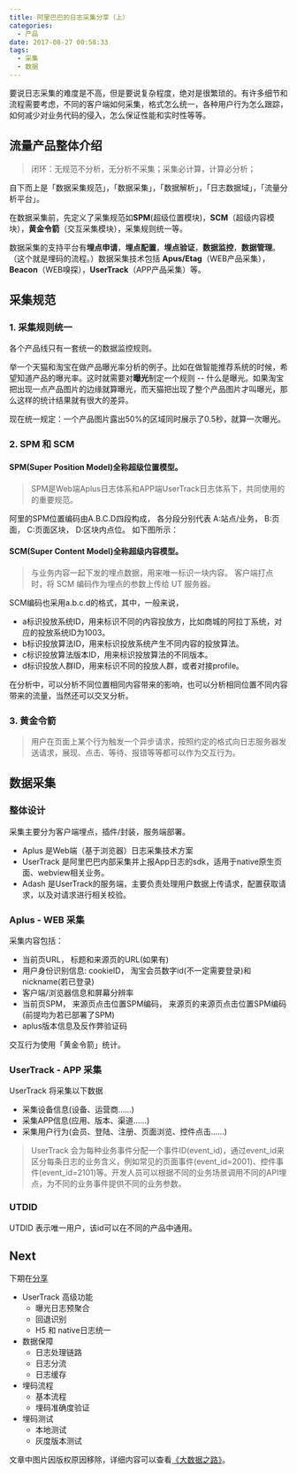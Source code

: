 ```yaml
---
title: 阿里巴巴的日志采集分享（上）
categories:
  - 产品
date: 2017-08-27 00:58:33
tags:
  - 采集
  - 数据
---
```


要说日志采集的难度是不高，但是要说复杂程度，绝对是很繁琐的。有许多细节和流程需要考虑，不同的客户端如何采集，格式怎么统一，各种用户行为怎么跟踪，如何减少对业务代码的侵入，怎么保证性能和实时性等等。

## 流量产品整体介绍

<!-- ![流量产品整体介绍](http://pics.naaln.com/blog/2019-01-14-031906.jpg-basicBlog) -->

> 闭环：无规范不分析，无分析不采集；采集必计算，计算必分析；

自下而上是「数据采集规范」，「数据采集」，「数据解析」，「日志数据域」，「流量分析平台」。

在数据采集前，先定义了采集规范如**SPM**(超级位置模块)，**SCM**（超级内容模块），**黄金令箭**（交互采集模块），采集规则统一等。

数据采集的支持平台有**埋点申请**，**埋点配置**，**埋点验证**，**数据监控**，**数据管理**。（这个就是埋码的流程。）数据采集技术包括 **Apus/Etag**（WEB产品采集），**Beacon**（WEB嗅探），**UserTrack**（APP产品采集）等。

## 采集规范

### 1. 采集规则统一

各个产品线只有一套统一的数据监控规则。

举一个天猫和淘宝在做产品曝光率分析的例子。比如在做智能推荐系统的时候，希望知道产品的曝光率。这时就需要对**曝光**制定一个规则 -- 什么是曝光。如果淘宝把出现一点产品图片的边缘就算曝光，而天猫把出现了整个产品图片才叫曝光，那么这样的统计结果就有很大的差异。

现在统一规定：一个产品图片露出50%的区域同时展示了0.5秒，就算一次曝光。

### 2. SPM 和 SCM

#### SPM(Super Position Model)全称超级位置模型。

> SPM是Web端Aplus日志体系和APP端UserTrack日志体系下，共同使用的的重要规范。

阿里的SPM位置编码由A.B.C.D四段构成， 各分段分别代表 A:站点/业务， B:页面， C:页面区块， D:区块内点位。 如下图所示：

<!-- ![](http://pics.naaln.com/blog/2019-01-14-031908.jpg-basicBlog) -->

<!-- ![](http://pics.naaln.com/blog/2019-01-14-031909.jpg-basicBlog) -->

#### SCM(Super Content Model)全称超级内容模型。

> 与业务内容一起下发的埋点数据，用来唯一标识一块内容。 客户端打点时，将 SCM 编码作为埋点的参数上传给 UT 服务器。

SCM编码也采用a.b.c.d的格式，其中，一般来说，

* a标识投放系统ID，用来标识不同的内容投放方，比如商城的阿拉丁系统，对应的投放系统ID为1003。
* b标识投放算法ID，用来标识投放系统产生不同内容的投放算法。
* c标识投放算法版本ID，用来标识投放算法的不同版本。
* d标识投放人群ID，用来标识不同的投放人群，或者对接profile。

在分析中，可以分析不同位置相同内容带来的影响，也可以分析相同位置不同内容带来的流量，当然还可以交叉分析。

### 3. 黄金令箭

> 用户在页面上某个行为触发一个异步请求，按照约定的格式向日志服务器发送请求，展现、点击、等待、报错等等都可以作为交互行为。

<!-- ![](http://pics.naaln.com/blog/2019-01-14-31910.jpg-basicBlog) -->

## 数据采集

### 整体设计

<!-- ![](http://pics.naaln.com/blog/2019-01-14-031911.jpg-basicBlog) -->

采集主要分为客户端埋点，插件/封装，服务端部署。

* Aplus 是Web端（基于浏览器）日志采集技术方案
* UserTrack 是阿里巴巴内部采集并上报App日志的sdk，适用于native原生页面、webview相关业务。
* Adash 是UserTrack的服务端，主要负责处理用户数据上传请求，配置获取请求，以及对请求进行相关校验。

### Aplus - WEB 采集

<!-- ![](http://pics.naaln.com/blog/2019-01-14-031912.jpg-basicBlog) -->

采集内容包括：

* 当前页URL， 标题和来源页的URL(如果有)
* 用户身份识别信息: cookieID， 淘宝会员数字id(不一定需要登录)和nickname(若已登录)
* 客户端/浏览器信息和屏幕分辨率
* 当前页SPM， 来源页点击位置SPM编码， 来源页的来源页点击位置SPM编码 (前提均为若已部署了SPM)
* aplus版本信息及反作弊验证码

交互行为使用「黄金令箭」统计。

### UserTrack - APP 采集

UserTrack 将采集以下数据

* 采集设备信息(设备、运营商……)
* 采集APP信息(应用、版本、渠道……)
* 采集用户行为(会员、登陆、注册、页面浏览、控件点击……)

<!-- ![](http://pics.naaln.com/blog/2019-01-14-031914.jpg-basicBlog) -->

> UserTrack 会为每种业务事件分配一个事件ID(event_id)，通过event_id来区分每条日志的业务含义，例如常见的页面事件(event_id=2001)、控件事件(event_id=2101)等。开发人员可以根据不同的业务场景调用不同的API埋点，为不同的业务事件提供不同的业务参数。

<!-- ![](http://pics.naaln.com/blog/2019-01-14-031915.jpg-basicBlog) -->

### UTDID

UTDID 表示唯一用户，该id可以在不同的产品中通用。

<!-- ![](http://pics.naaln.com/blog/2019-01-14-031916.jpg-basicBlog) -->

## Next

下期在[分享](https://blog.naaln.com/2017/09/alibaba-data-track-2)

* UserTrack 高级功能
  * 曝光日志预聚合
  * 回退识别
  * H5 和 native日志统一
* 数据保障
   * 日志处理链路
   * 日志分流
   * 日志缓存
* 埋码流程
	* 基本流程
	* 埋码准确度验证
* 埋码测试
  * 本地测试
  * 灰度版本测试

文章中图片因版权原因移除，详细内容可以查看[《大数据之路》](https://book.douban.com/subject/27074564/)。